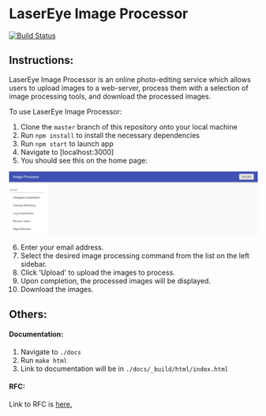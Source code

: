 # LaserEye Image Processor  

[![Build Status](https://travis-ci.org/jdavidli/ImageProcessorS18.svg?branch=master)](https://travis-ci.org/jdavidli/ImageProcessorS18)

## Instructions:  
LaserEye Image Processor is an online photo-editing service which allows users to upload images to a web-server, process them with a selection of image processing tools, and download the processed images.  

To use LaserEye Image Processor:  

1. Clone the `master` branch of this repository onto your local machine
2. Run `npm install` to install the necessary dependencies
3. Run `npm start` to launch app
4. Navigate to [localhost:3000]
5. You should see this on the home page: 

![homepage](readme_images/homepage.jpg)

6. Enter your email address.
7. Select the desired image processing command from the list on the left sidebar.
8. Click 'Upload' to upload the images to process.
9. Upon completion, the processed images will be displayed.
10. Download the images.  

## Others:

#### Documentation:  

1. Navigate to `./docs`
2. Run `make html`
3. Link to documentation will be in `./docs/_build/html/index.html`  

#### RFC:
Link to RFC is [here.](https://docs.google.com/document/d/1FFBqq40pDFD-H9ySttweP7yp4EPdtybOCdWYpvqcGrI/edit?ts=5ace36d4#heading=h.ht3dizgas7v2)
